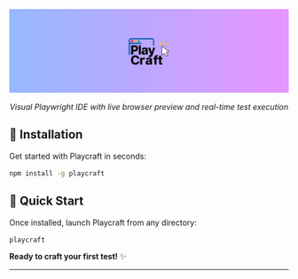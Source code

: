 <div align="center">
   <img src="assets/logo.png" alt="Playcraft Logo">
  <p>
    <em>Visual Playwright IDE with live browser preview and real-time test execution</em>
  </p>
</div>

## 🚀 Installation

Get started with Playcraft in seconds:

```bash
npm install -g playcraft
```

## 🎯 Quick Start

Once installed, launch Playcraft from any directory:

```bash
playcraft
```

**Ready to craft your first test!** ✨

---

